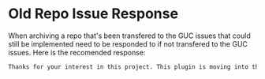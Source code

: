 # Old Repo Issue Response

When archiving a repo that's been transfered to the GUC issues that could still be implemented need to be responded to if not transfered to the GUC issues. Here is the recomended response:

```markdown
Thanks for your interest in this project. This plugin is moving into the [Gatsby User Collective](https://github.com/gatsby-uc/plugins) and this repo will be archived. Please open an [issue](https://github.com/gatsby-uc/plugins/issues/new/choose) in that repository, submit a PR if you'd like to see this implemented, or join us on [Discord](discord.gg/gwnqfzetjv) if you have questions!
```
